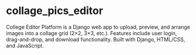 # collage_pics_editor
College Editor Platform is a Django web app to upload, preview, and arrange images into a collage grid (2×2, 3×3, etc.). Features include user login, drag-and-drop, and download functionality. Built with Django, HTML/CSS, and JavaScript.
